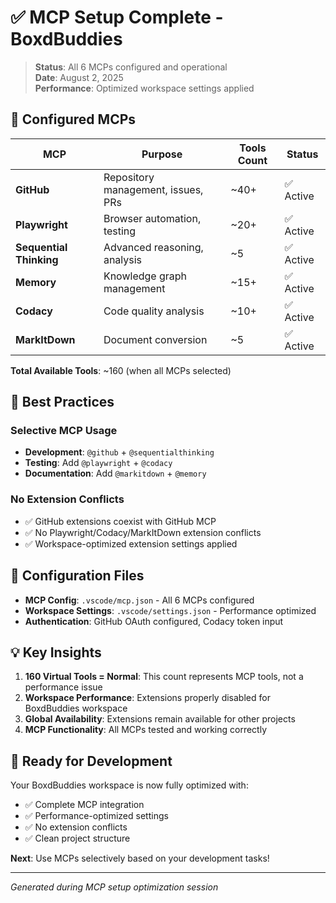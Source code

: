 # ✅ MCP Setup Complete - BoxdBuddies

> **Status**: All 6 MCPs configured and operational  
> **Date**: August 2, 2025  
> **Performance**: Optimized workspace settings applied

## 🎯 Configured MCPs

| MCP | Purpose | Tools Count | Status |
|-----|---------|-------------|--------|
| **GitHub** | Repository management, issues, PRs | ~40+ | ✅ Active |
| **Playwright** | Browser automation, testing | ~20+ | ✅ Active |
| **Sequential Thinking** | Advanced reasoning, analysis | ~5 | ✅ Active |
| **Memory** | Knowledge graph management | ~15+ | ✅ Active |
| **Codacy** | Code quality analysis | ~10+ | ✅ Active |
| **MarkItDown** | Document conversion | ~5 | ✅ Active |

**Total Available Tools**: ~160 (when all MCPs selected)

## 🚀 Best Practices

### Selective MCP Usage
- **Development**: `@github` + `@sequentialthinking`
- **Testing**: Add `@playwright` + `@codacy`  
- **Documentation**: Add `@markitdown` + `@memory`

### No Extension Conflicts
- ✅ GitHub extensions coexist with GitHub MCP
- ✅ No Playwright/Codacy/MarkItDown extension conflicts
- ✅ Workspace-optimized extension settings applied

## 🔧 Configuration Files

- **MCP Config**: `.vscode/mcp.json` - All 6 MCPs configured
- **Workspace Settings**: `.vscode/settings.json` - Performance optimized
- **Authentication**: GitHub OAuth configured, Codacy token input

## 💡 Key Insights

1. **160 Virtual Tools = Normal**: This count represents MCP tools, not a performance issue
2. **Workspace Performance**: Extensions properly disabled for BoxdBuddies workspace
3. **Global Availability**: Extensions remain available for other projects
4. **MCP Functionality**: All MCPs tested and working correctly

## 🎉 Ready for Development

Your BoxdBuddies workspace is now fully optimized with:
- ✅ Complete MCP integration
- ✅ Performance-optimized settings  
- ✅ No extension conflicts
- ✅ Clean project structure

**Next**: Use MCPs selectively based on your development tasks!

---

*Generated during MCP setup optimization session*
